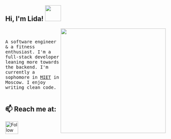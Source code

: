 <h2> Hi, I'm Lida! <img src="https://media.giphy.com/media/mGcNjsfWAjY5AEZNw6/giphy.gif" width="50"></h2>

<img align='right' src="https://cdn.dribbble.com/users/2646423/screenshots/5507196/computer.gif" width="330">
  
<br /> <br />
<samp>
A software engineer & a fitness enthusiast. I'm a full-stack developer leaning more towards the backend.
I'm currently a sophomore in [MIET](https://miet.ru) in Moscow. I enjoy writing clean code.
</samp>
<br /> <br />

## 📫 Reach me at:
[<img src="https://upload.wikimedia.org/wikipedia/commons/5/5c/Telegram_Messenger.png" height="40em" align="center" alt="Follow Lida on telegram" title="Follow Lida on telegram"/>](https://t.me/MilkaLimo)
